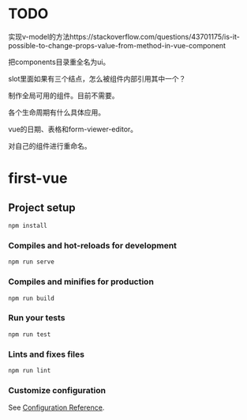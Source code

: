 TODO
========

实现v-model的方法https://stackoverflow.com/questions/43701175/is-it-possible-to-change-props-value-from-method-in-vue-component

把components目录重全名为ui。

slot里面如果有三个结点，怎么被组件内部引用其中一个？

制作全局可用的组件。目前不需要。

各个生命周期有什么具体应用。

vue的日期、表格和form-viewer-editor。

对自己的组件进行重命名。




# first-vue

## Project setup
```
npm install
```

### Compiles and hot-reloads for development
```
npm run serve
```

### Compiles and minifies for production
```
npm run build
```

### Run your tests
```
npm run test
```

### Lints and fixes files
```
npm run lint
```

### Customize configuration
See [Configuration Reference](https://cli.vuejs.org/config/).
